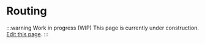 # Routing

:::warning Work in progress (WIP)
This page is currently under construction. [Edit this page](https://github.com/ZeusLN/zeus-docs/blob/main/docs/routing.md).
:::
